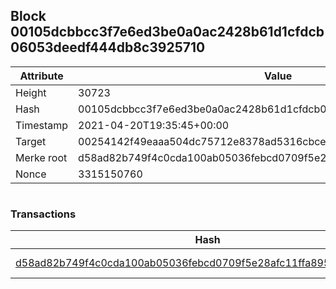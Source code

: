 ## Block 00105dcbbcc3f7e6ed3be0a0ac2428b61d1cfdcb06053deedf444db8c3925710

Attribute | Value
--- | ---
Height | 30723
Hash | 00105dcbbcc3f7e6ed3be0a0ac2428b61d1cfdcb06053deedf444db8c3925710
Timestamp | 2021-04-20T19:35:45+00:00
Target | 00254142f49eaaa504dc75712e8378ad5316cbcead634704b3734b6271167cc4
Merke root | d58ad82b749f4c0cda100ab05036febcd0709f5e28afc11ffa8958656e5c4693
Nonce | 3315150760

```

```

### Transactions

Hash | Amount
--- | ---
[d58ad82b749f4c0cda100ab05036febcd0709f5e28afc11ffa8958656e5c4693](d58ad82b749f4c0cda100ab05036febcd0709f5e28afc11ffa8958656e5c4693.md) | 10.00000000 SKEPTI 
